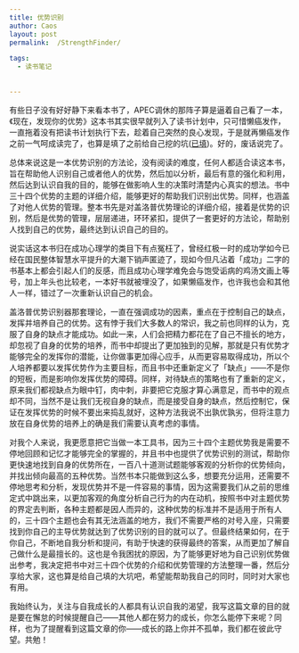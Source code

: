 ```yaml
---
title: 优势识别
author: Caos
layout: post
permalink:  /StrengthFinder/

tags:
  - 读书笔记
  
  
---
```



有些日子没有好好静下来看本书了，APEC调休的那阵子算是逼着自己看了一本，《现在，发现你的优势》这本书其实很早就列入了读书计划中，只可惜懒癌发作，一直拖着没有把读书计划执行下去，趁着自己突然的良心发现，于是就再懒癌发作之前一气呵成读完了，也算是填了之前给自己挖的坑([已填][1])。好的，废话说完了。
<!--more-->
总体来说这是一本优势识别的方法论，没有阅读的难度，任何人都适合读这本书，旨在帮助他人识别自己或者他人的优势，然后加以分析，最后有意的强化和利用，然后达到认识自我的目的，能够在做影响人生的决策时清楚内心真实的想法。书中三十四个优势的主题的详细介绍，能够更好的帮助我们识别出优势。同样，也涵盖了对他人优势的管理。整本书先是对盖洛普优势理论的详细介绍，接着是优势的识别，然后是优势的管理，层层递进，环环紧扣，提供了一套更好的方法论，帮助别人找到自己的优势，最终达到认识自己的目的。

说实话这本书归在成功心理学的类目下有点冤枉了，曾经红极一时的成功学如今已经在国民整体智慧水平提升的大潮下销声匿迹了，现如今但凡沾着「成功」二字的书基本上都会引起人们的反感，而且成功心理学难免会与饱受诟病的鸡汤文画上等号，加上年头也比较老，一本好书就被埋没了，如果懒癌发作，也许我也会和其他人一样，错过了一次重新认识自己的机会。

盖洛普优势识别器那套理论，一直在强调成功的因素，重点在于控制自己的缺点，发挥并培养自己的优势。这有悖于我们大多数人的常识，我之前也同样的认为，克服了自身的缺点才能成功。如此一来，人们会把精力都花在了自己不擅长的地方，却忽视了自身的优势的培养，而书中却提出了更加独到的见解，那就是只有优势才能够完全的发挥你的潜能，让你做事更加得心应手，从而更容易取得成功，所以个人培养都要以发挥优势作为主要目标，而且书中还重新定义了「缺点」——不是你的短板，而是影响你发挥优势的障碍。同样，对待缺点的策略也有了重新的定义，原来我们都视缺点为眼中钉，肉中刺，非要把它克服才算心满意足，而书中的观点却不同，当然不是让我们无视自身的缺点，而是接受自身的缺点，然后控制它，保证在发挥优势的时候不要出来捣乱就好，这种方法我说不出孰优孰劣，但将注意力放在自身优势的培养上的确是我们需要认真考虑的事情。

对我个人来说，我更愿意把它当做一本工具书，因为三十四个主题优势我是需要不停地回顾和记忆才能够完全的掌握的，并且书中也提供了优势识别的测试，帮助你更快速地找到自身的优势所在，一百八十道测试题能够客观的分析你的优势倾向，并找出倾向最高的五种优势。当然书本只能做到这么多，想要充分运用，还需要不停地思考和分析，发现优势并不是一件容易的事情，因为这需要我们从之前的思维定式中跳出来，以更加客观的角度分析自己行为的内在动机，按照书中对主题优势的界定去判断，各种主题都是因人而异的，这种优势的标准并不是适用于所有人的，三十四个主题也会有其无法涵盖的地方，我们不需要严格的对号入座，只需要找到你自己的主导优势就达到了优势识别的目的就可以了。但最终结果如何，在于你自己，不断地自我分析和提问，有助于快速的获得最终的答案，从而更加了解自己做什么是最擅长的。这也是令我困扰的原因，为了能够更好地为自己识别优势做出参考，我决定把书中对三十四个优势的介绍和优势管理的方法整理一番，然后分享给大家，这也算是给自己填的大坑吧，希望能帮助我自己的同时，同时对大家也有用。

我始终认为，关注与自我成长的人都具有认识自我的渴望，我写这篇文章的目的就是要在懈怠的时候提醒自己——其他人都在努力的成长，你怎么能停下来呢？同样，也为了提醒看到这篇文章的你——成长的路上你并不孤单，我们都在彼此守望。共勉！

 [1]: http://caoshuai.github.io/StrengthFinderRecord/